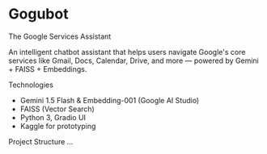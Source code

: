 # Gogubot
The Google Services Assistant

An intelligent chatbot assistant that helps users navigate Google's core services like Gmail, Docs, Calendar, Drive, and more — powered by Gemini + FAISS + Embeddings.

Technologies
- Gemini 1.5 Flash & Embedding-001 (Google AI Studio)
- FAISS (Vector Search)
- Python 3, Gradio UI
- Kaggle for prototyping

Project Structure
...
